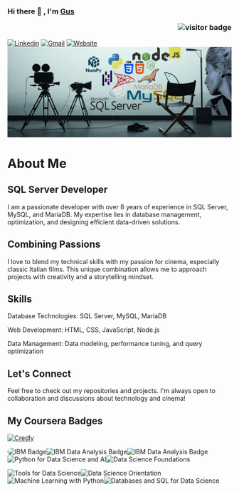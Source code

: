 ### Hi there 👋 , I'm [Gus](https://www.github.com/gustaboin) <p  align="right"><img src="https://visitor-badge.laobi.icu/badge?page_id=gustaboin" alt="visitor badge"/><p/>
[![Linkedin](https://img.shields.io/badge/-LinkedIn-blue?style=flat&logo=Linkedin&logoColor=white)](https://www.linkedin.com/in/guslgonzalez/)
[![Gmail](https://img.shields.io/badge/-Gmail-c14438?style=flat&logo=Gmail&logoColor=white)](mailto:gustaboin@gmail.com?subject=From%20GitHub&&body=Hi,%20there.%20Found%20you%20on%20GitHub!%20Let's%20talk%20about...)
[![Website](https://img.shields.io/website?url=https://www.che.com.ar)](https://www.che.com.ar)
<img src="https://github.com/gustaboin/gustaboin/blob/main/cinema_4.jpg" >

# About Me

## <b>SQL Server Developer</b>

I am a passionate developer with over 8 years of experience in SQL Server, MySQL, and MariaDB. My expertise lies in database management, optimization, and designing efficient data-driven solutions.

## Combining Passions 
I love to blend my technical skills with my passion for cinema, especially classic Italian films. This unique combination allows me to approach projects with creativity and a storytelling mindset.

## Skills
Database Technologies: SQL Server, MySQL, MariaDB

Web Development: HTML, CSS, JavaScript, Node.js

Data Management: Data modeling, performance tuning, and query optimization


## Let's Connect
Feel free to check out my repositories and projects. I'm always open to collaboration and discussions about technology and cinema!

## My Coursera Badges
[![Credly](https://img.shields.io/badge/-Credly-FF6B00?style=flat&logo=credly&logoColor=white)](https://www.credly.com/users/gustavo-leandro-gonzalez/)


<img src="https://images.credly.com/images/f2573aac-d21c-483d-acda-afaa366b4f51/image.png" alt="IBM Badge" style="width: 150px; height: auto; border-radius: 15px; background-color: transparent;"><img src="https://images.credly.com/images/950038fc-2519-4f79-8827-f71caf0f5095/image.png" alt="IBM Data Analysis Badge" style="width: 150px; height: auto; border-radius: 15 px; background-color: transparent;"><img src="https://images.credly.com/size/340x340/images/9da3eedf-fda3-4e81-bb46-d174b4699bf1/image.png" alt="IBM Data Analysis Badge" style="width: 150px; height: auto; border-radius: 15 px; background-color: transparent;"><img src="https://images.credly.com/size/340x340/images/40bee502-a5b3-4365-90e7-57eed5067594/image.png" alt="Python for Data Science and AI" style="width: 150px; height: auto; border-radius: 15 px; background-color: transparent;"><img src="https://images.credly.com/size/340x340/images/921cd89b-d4be-4e95-a6b7-b9a2390131fa/image.png" alt="Data Science Foundations" style="width: 150px; height: auto; border-radius: 15 px; background-color: transparent;">

<img src="https://images.credly.com/images/60cf69ce-6129-425d-9a42-7732fa07da1e/Tools_for_Data_Science_Foundational.png" alt="Tools for Data Science" style="width: 150px; height: auto; border-radius: 15 px; background-color: transparent;"><img src="https://images.credly.com/size/340x340/images/5fc2d535-e716-46c4-881a-f4822b8da0e5/Cognitive_Class_-_What_is_Data_Science.png" alt="Data Science Orientation" style="width: 150px; height: auto; border-radius: 15 px; background-color: transparent;"><img src="https://images.credly.com/size/340x340/images/f283df3d-1780-4c2d-947d-fc80eae0953b/image.png" alt="Machine Learning with Python" style="width: 150px; height: auto; border-radius: 15 px; background-color: transparent;"><img src="https://images.credly.com/size/340x340/images/f2573aac-d21c-483d-acda-afaa366b4f51/image.png" alt="Databases and SQL for Data Science" style="width: 150px; height: auto; border-radius: 15 px; background-color: transparent;">







  <!--
**gustaboin/gustaboin** is a ✨ _special_ ✨ repository because its `README.md` (this file) appears on your GitHub profile.

Here are some ideas to get you started:

- 🔭 I’m currently working on ...
- 🌱 I’m currently learning ...
- 👯 I’m looking to collaborate on ...
- 🤔 I’m looking for help with ...
- 💬 Ask me about ...
- 📫 How to reach me: ...
- 😄 Pronouns: ...
- ⚡ Fun fact: ...
-->
